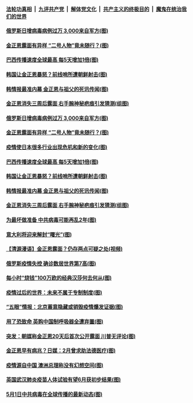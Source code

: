 ####  [法轮功真相](../../../../basic/blob/master/README.md?t=05041731) &nbsp;|&nbsp; [九评共产党](../../../../9ping.md/blob/master/README.md?t=05041731) &nbsp;|&nbsp; [解体党文化](../../../../jtdwh.md/blob/master/README.md?t=05041731)  &nbsp;|&nbsp; [共产主义的终极目的](../../../../gczydzjmd.md/blob/master/README.md?t=05041731) &nbsp;|&nbsp; [魔鬼在统治我们的世界](../../../../mgztzwmdsj.md/blob/master/README.md?t=05041731) 

#### [俄罗斯日增病毒病例过万 3,000来自军方(图)](../pages/p9/932053.md?t=05041731) 

#### [金正恩露面有异样 “二号人物”竟未随行？(图)](../pages/p9/932001.md?t=05041731) 

#### [巴西传播速度全球最高 每5天增加1倍(图)](../pages/p9/932000.md?t=05041731) 

#### [韩国让金正恩暴怒？前线哨所遭朝鲜射击(图)](../pages/p9/931990.md?t=05041731) 

#### [韩情报最准内幕 金正恩与祖父的死讯传闻(图)](../pages/p9/931896.md?t=05041731) 

#### [金正恩消失三周后露面 右手腕神秘疤痕引发猜测(组图)](../pages/p9/931953.md?t=05041731) 

#### [俄罗斯日增病毒病例过万 3,000来自军方(图)](../pages/p9/932053.md?t=05041731) 

#### [金正恩露面有异样 “二号人物”竟未随行？(图)](../pages/p9/932001.md?t=05041731) 

#### [疫情使日本很多行业出现危机和新的变化(图)](../pages/p9/932017.md?t=05041731) 

#### [巴西传播速度全球最高 每5天增加1倍(图)](../pages/p9/932000.md?t=05041731) 

#### [韩国让金正恩暴怒？前线哨所遭朝鲜射击(图)](../pages/p9/931990.md?t=05041731) 

#### [韩情报最准内幕 金正恩与祖父的死讯传闻(图)](../pages/p9/931896.md?t=05041731) 

#### [金正恩消失三周后露面 右手腕神秘疤痕引发猜测(组图)](../pages/p9/931953.md?t=05041731) 

#### [为最坏做准备 中共病毒可能再乱2年(图)](../pages/p9/931887.md?t=05041731) 

#### [意大利将迎来解封“曙光”(图)](../pages/p9/931929.md?t=05041731) 

#### [【清源漫语】金正恩露面？仍存两点可疑之处(视频)](../pages/p9/931901.md?t=05041731) 

#### [俄罗斯疫情失控 确诊数居世界第7高(图)](../pages/p9/931899.md?t=05041731) 

#### [每小时“烧钱”100万欧的经典汉莎何去何从(图)](../pages/p9/931916.md?t=05041731) 

#### [疫情过后的世界：未来不属于专制制度(图)](../pages/p9/931903.md?t=05041731) 

#### [“五眼”情报：北京蓄意隐藏或销毁疫情爆发证据(图)](../pages/p9/931884.md?t=05041731) 

#### [用了恐致命 英购中国制呼吸器全遭弃置(图)](../pages/p9/931882.md?t=05041731) 

#### [突发：朝媒称金正恩20天后首次公开露面 川普无评论(图)](../pages/p9/931846.md?t=05041731) 

#### [金正恩早有病兆？日媒：2月曾求助法德医疗(图)](../pages/p9/931793.md?t=05041731) 

#### [疫情源自中国 澳洲总理称没有幻想空间(图)](../pages/p9/931845.md?t=05041731) 

#### [英国武汉肺炎疫苗人体试验有望6月获初步结果(图)](../pages/p9/931843.md?t=05041731) 

#### [5月1日中共病毒在全球传播的最新动态(图)](../pages/p9/931820.md?t=05041731) 

